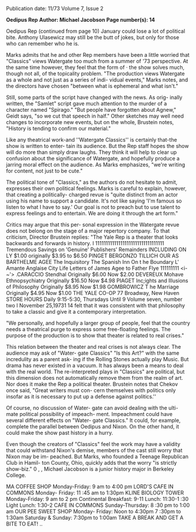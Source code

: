 Publication date: 11/73
Volume 7, Issue 2

**Oedipus Rep**
**Author: Michael Jacobson**
**Page number(s): 14**

Oedipus Rep 
(continued from page 10) 
January could lose a lot of political 
bite. Anthony Ulasewicz may still be 
the butt of jokes, but only for those 
who can remember who he is. 

Marks admits that he and other 
Rep members have been a little 
worried that "Classics" views 
Watergate too much from a summer 
of '73 perspective. At the same time 
however, they feel that the form of 
· the show solves much, though not 
all, of the topicality problem. "The 
production views Watergate as a 
whole and not just as a series of indi-
vidual events," Marks notes, and the 
directors have chosen "between what 
is ephemeral and what isn't." 

Still, some parts of the script 
have changed with the news. As orig-
inally written, the "Samlet" script 
gave much attention to the murder 
of a character named "Spirago." 
"But people have forgotten about 
Agnew," Geidt says, "so we cut that 
speech in half." Other sketches may 
well need changes to incorporate new 
events, but on the whole, Brustein 
notes, "History is tending to confirm 
our material." 

Like any theatrical work-and 
''Watergate Classics'' is certainly 
that-the show is written to enter-
tain its audience. But the Rep staff 
hopes the show will do more than 
simply draw laughs. They think it 
will help to clear up confusion about 
the significance of Watergate, and 
hopefully produce a jarring moral 
effect on the audience. As Marks 
emphasizes, "we're writing for 
content, not just to be cute." 

The political tone of "Classics," 
as the authors do not hesitate to 
admit, expresses their own political 
feelings. Marks is careful to explain, 
however, that creating a politically-
charged revue is "quite distinct from 
an actor using his name to support a 
candidate. It's not like saying 'I'm 
famous so listen to what I have to 
say.' Our goal is not to preach but to 
use talent to express feelings and to 
entertain. We are doing it through 
the art form." 

Critics may argue that this per-
sonal expression in the Watergate 
revue does not belong on the stage of 
a major repertory company. To that 
criticism, Director Brustein replies: 
"The Yale Rep is a theater that looks 
backwards and forwards in history. I 
111111111111111111111111111111111 
Tremendous 
Savings 
on 'Genuine' 
Publishers' 
Remainders 
INCLUDING 
ON LY $1.00 
originally $3.95 to $6.50 
PINGET 
BERGONZO 
TILLICH 
OUR AS 
BARTHELME 
AGEE 
The Inquisitory 
The Spanish Inn 
On t he Boundary 
L' Amante Anglaise 
City Life 
Letters of James 
Agee to Father Flye 
111111111 
<i-~'> 
.CARACCIO 
Stendhal 
Originally $6.00 
Now $2.00 
DEVEREUX Mohave Ethnopsychiatry 
Originally $16.50 
Now $4.98 
PIAGET 
lnc;ights and Illusions of Philosophy 
Originally $8.95 
Now $1.98 
GOMBROWICZ T he Marriage 
Originally $4.95 
Now $1.00 
THE YALE CO-OP 
77 Broadway, New Haven 
STORE HOURS 
Daily 9:15-5:30, Thursdays Until 9 
Volume seven, number two I November 25,19731 14 
felt that it was consistent with that 
philosophy to take a classic and give 
it a contemporary interpretation. 

"We personally, and hopefully a 
larger group of people, feel that the 
country needs a theatrical purge to 
express some free-floating feelings. 
The purpose of the production is to 
show that theater is related to real 
crises." 

This relation between the theater 
and real crises is not always clear. 
The audience may ask of "Water-
gate Classics" "Is this Art?" with 
the same incredulity as a parent ask-
ing if the Rolling Stones actually 
play Music. But drama has never 
existed in a vacuum. It has always 
been a means to deal with the real 
world. The re-interpreted plays in 
"Classics" are political, but this 
dimension does not automatically 
remove them from the realm of art. 
Nor does it make the Rep a political 
theater. Brustein notes that Chekov 
once said, "Great writers must con-
cern themselves with politics only 
insofar as it is necessary to put up a 
defense against politics.'' 

Of course, no discussion of Water-
gate can avoid dealing with the ulti-
mate political possibility of impeach-
ment. Impeachment could have 
several different effects on "Water-
gate Classics." It could, for example, 
complete the parallel between 
Oedipus and Nixon. On the other 
hand, it could make the show past 
history in a hurry. 

Even though the creators of 
"Classics" feel the work may have a 
validity that could withstand 
Nixon's demise, members of the cast 
still worry that Nixon may be im-
peached. But Marks, who founded a 
Teenage Republican Club in Hamil-
ton County, Ohio, quickly adds that 
the worry "is strictly show-biz." 0 
, , 
Michael Jacobson is a junior history 
major in Berkeley College. 


MA COFFEE SHOP 
Monday-Friday: 9 am to 4:00 pm 
LORD'S CAFE IN COMMONS Monday- Friday: 11 :45 am to 1:30pm 
KLINE BIOLOGY TOWER Monday-Friday: 9 am to 2 pm 
Continental Breakfast: 9-11 
Lunch: 11:30-1 :30 
Light Lunch: 1:30-2 
CAFE IN COMMONS Sunday-Thursday: 8 :30 pm to 1:00 am 
OUR PEE SWEET SHOP Monday- Friday: Noon to 4:30pm 
7 :30pm to 1:30am 
Saturday & Sunday: 7:30pm to 1:00am 
TAKE A BREAK AND GET A BITE TO EAT! 
..